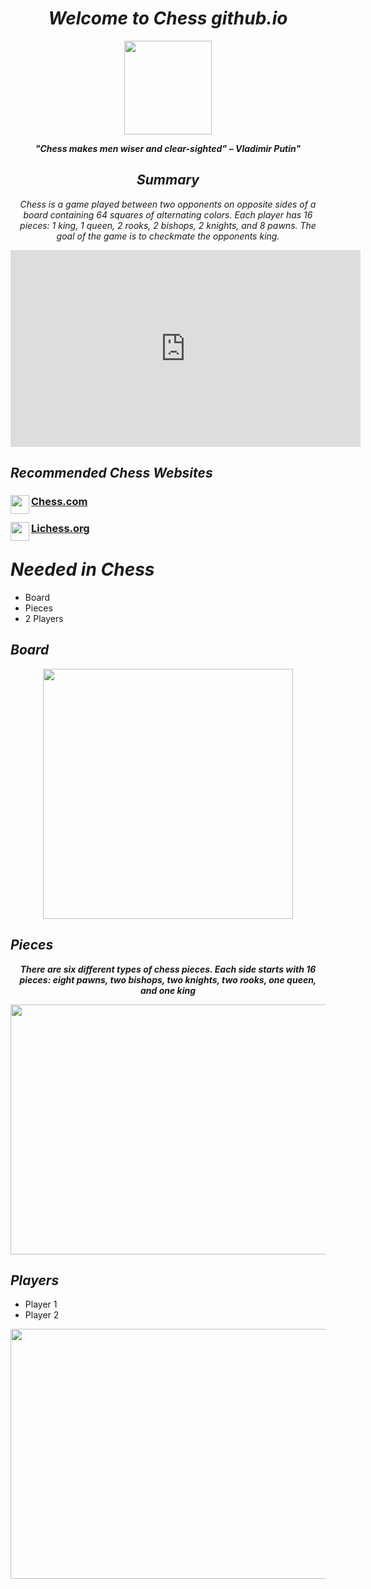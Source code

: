 
# ***<center> Welcome to Chess github.io </center>***

<p align="center">
<img src="https://media.istockphoto.com/id/1308228271/vector/chess-pieces-vector-illustration-chess-pieces-king-knight-rook-pawns-on-a-chessboard.jpg?s=612x612&w=0&k=20&c=ug278em0geL18792TbEuxZxg2WSV5KAL5-5Ss-eey4g=" width="140" height="150" />
 </p>


***<center> "Chess makes men wiser and clear-sighted” – Vladimir Putin" </center>***

## ***<center> Summary </center>***
*<center> Chess is a game played between two opponents on opposite sides of a board containing 64 squares of alternating colors. Each player has 16 pieces: 1 king, 1 queen, 2 rooks, 2 bishops, 2 knights, and 8 pawns. The goal of the game is to checkmate the opponents king. </center>*

<p align="center">
<iframe width="560" height="315" src="https://www.youtube.com/embed/ej_fnsdsksA" title="YouTube video player" frameborder="0" allow="accelerometer; autoplay; clipboard-write; encrypted-media; gyroscope; picture-in-picture" allowfullscreen></iframe>
</p>

## ***Recommended Chess Websites***

### [Chess.com](https://www.chess.com/)<img align="left" width="30" height="30" src="https://play-lh.googleusercontent.com/ae-_WU8rZQ9xWesJo_ngZUFHk-ZGGIw4xFJjWlYEmTrl_S-XV-i0HpQv_LWlO3fCBt0">

### [Lichess.org](https://lichess.org/)<img align="left" width="30" height="30" src="https://images.prismic.io/lichess/5cfd2630-2a8f-4fa9-8f78-04c2d9f0e5fe_lichess-box-1024.png?auto=compress,format">

# ***Needed in Chess***
- Board
- Pieces
- 2 Players

## ***Board***

<p align="center">
<img src="https://www.chess.com/bundles/web/images/offline-play/standardboard.1d6f9426.png" width="400" height="400" />
</p>

## ***Pieces***
***<center> There are six different types of chess pieces. Each side starts with 16 pieces: eight pawns, two bishops, two knights, two rooks, one queen, and one king </center>***

<img src="https://st2.depositphotos.com/1310390/5535/v/600/depositphotos_55357515-stock-illustration-complete-set-of-chess-pieces.jpg" width="600" height="400" />

## *Players*
- Player 1
- Player 2

<img src="https://www.amazingdreamz.com/wp-content/uploads/2019/05/How-to-play-chess.jpg" width="600" height="400" />

